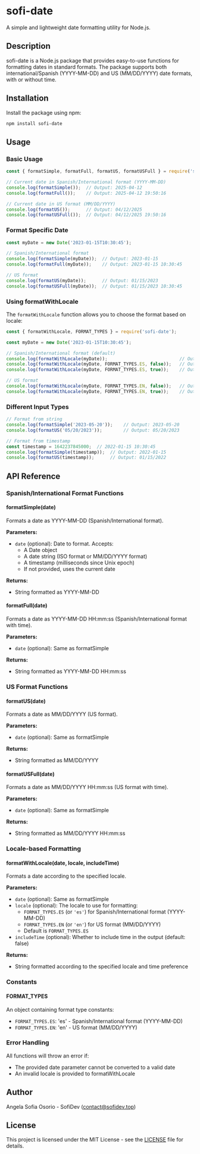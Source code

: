 # sofi-date

A simple and lightweight date formatting utility for Node.js.

## Description

sofi-date is a Node.js package that provides easy-to-use functions for formatting dates in standard formats. The package supports both international/Spanish (YYYY-MM-DD) and US (MM/DD/YYYY) date formats, with or without time.

## Installation

Install the package using npm:

```bash
npm install sofi-date
```

## Usage

### Basic Usage

```javascript
const { formatSimple, formatFull, formatUS, formatUSFull } = require('sofi-date');

// Current date in Spanish/International format (YYYY-MM-DD)
console.log(formatSimple());  // Output: 2025-04-12
console.log(formatFull());    // Output: 2025-04-12 19:50:16

// Current date in US format (MM/DD/YYYY)
console.log(formatUS());      // Output: 04/12/2025
console.log(formatUSFull());  // Output: 04/12/2025 19:50:16
```

### Format Specific Date

```javascript
const myDate = new Date('2023-01-15T10:30:45');

// Spanish/International format
console.log(formatSimple(myDate));  // Output: 2023-01-15
console.log(formatFull(myDate));    // Output: 2023-01-15 10:30:45

// US format
console.log(formatUS(myDate));      // Output: 01/15/2023
console.log(formatUSFull(myDate));  // Output: 01/15/2023 10:30:45
```

### Using formatWithLocale

The `formatWithLocale` function allows you to choose the format based on locale:

```javascript
const { formatWithLocale, FORMAT_TYPES } = require('sofi-date');

const myDate = new Date('2023-01-15T10:30:45');

// Spanish/International format (default)
console.log(formatWithLocale(myDate));                           // Output: 2023-01-15
console.log(formatWithLocale(myDate, FORMAT_TYPES.ES, false));   // Output: 2023-01-15
console.log(formatWithLocale(myDate, FORMAT_TYPES.ES, true));    // Output: 2023-01-15 10:30:45

// US format
console.log(formatWithLocale(myDate, FORMAT_TYPES.EN, false));   // Output: 01/15/2023
console.log(formatWithLocale(myDate, FORMAT_TYPES.EN, true));    // Output: 01/15/2023 10:30:45
```

### Different Input Types

```javascript
// Format from string
console.log(formatSimple('2023-05-20'));    // Output: 2023-05-20
console.log(formatUS('05/20/2023'));        // Output: 05/20/2023

// Format from timestamp
const timestamp = 1642237845000;  // 2022-01-15 10:30:45
console.log(formatSimple(timestamp));  // Output: 2022-01-15
console.log(formatUS(timestamp));      // Output: 01/15/2022
```

## API Reference

### Spanish/International Format Functions

#### formatSimple(date)

Formats a date as YYYY-MM-DD (Spanish/International format).

**Parameters:**

- `date` (optional): Date to format. Accepts:
  - A Date object
  - A date string (ISO format or MM/DD/YYYY format)
  - A timestamp (milliseconds since Unix epoch)
  - If not provided, uses the current date

**Returns:**

- String formatted as YYYY-MM-DD

#### formatFull(date)

Formats a date as YYYY-MM-DD HH:mm:ss (Spanish/International format with time).

**Parameters:**

- `date` (optional): Same as formatSimple

**Returns:**

- String formatted as YYYY-MM-DD HH:mm:ss

### US Format Functions

#### formatUS(date)

Formats a date as MM/DD/YYYY (US format).

**Parameters:**

- `date` (optional): Same as formatSimple

**Returns:**

- String formatted as MM/DD/YYYY

#### formatUSFull(date)

Formats a date as MM/DD/YYYY HH:mm:ss (US format with time).

**Parameters:**

- `date` (optional): Same as formatSimple

**Returns:**

- String formatted as MM/DD/YYYY HH:mm:ss

### Locale-based Formatting

#### formatWithLocale(date, locale, includeTime)

Formats a date according to the specified locale.

**Parameters:**

- `date` (optional): Same as formatSimple
- `locale` (optional): The locale to use for formatting:
  - `FORMAT_TYPES.ES` (or `'es'`) for Spanish/International format (YYYY-MM-DD)
  - `FORMAT_TYPES.EN` (or `'en'`) for US format (MM/DD/YYYY)
  - Default is `FORMAT_TYPES.ES`
- `includeTime` (optional): Whether to include time in the output (default: false)

**Returns:**

- String formatted according to the specified locale and time preference

### Constants

#### FORMAT_TYPES

An object containing format type constants:

- `FORMAT_TYPES.ES`: 'es' - Spanish/International format (YYYY-MM-DD)
- `FORMAT_TYPES.EN`: 'en' - US format (MM/DD/YYYY)

### Error Handling

All functions will throw an error if:
- The provided date parameter cannot be converted to a valid date
- An invalid locale is provided to formatWithLocale

## Author

Angela Sofia Osorio - SofiDev (contact@sofidev.top)

## License

This project is licensed under the MIT License - see the [LICENSE](LICENSE) file for details.

